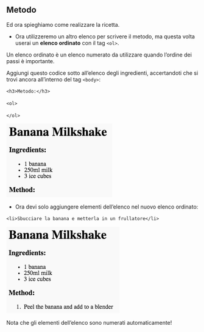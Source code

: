 ## Metodo

Ed ora spieghiamo come realizzare la ricetta.

+ Ora utilizzeremo un altro elenco per scrivere il metodo, ma questa volta userai un __elenco ordinato__ con il tag `<ol>`.

Un elenco ordinato è un elenco numerato da utilizzare quando l’ordine dei passi è importante.

Aggiungi questo codice sotto all’elenco degli ingredienti, accertandoti che si trovi ancora all’interno del tag `<body>`:

```
<h3>Metodo:</h3>

<ol>

</ol>
```

![screenshot](images/recipe-method.png)

+ Ora devi solo aggiungere elementi dell’elenco nel nuovo elenco ordinato:

```
<li>Sbucciare la banana e metterla in un frullatore</li>
```

![screenshot](images/recipe-ol.png)

Nota che gli elementi dell’elenco sono numerati automaticamente!

